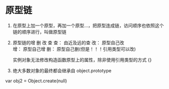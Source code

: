 # 原型链
1. 在原型上加一个原型，再加一个原型...，把原型连成链，访问顺序也依照这个链的顺序进行，叫做原型链

2. 原型链的增 删 改 查 
    查： 由近及远的查 
    改： 原型自己改     
    增： 原型自己增
    删： 原型自己删(但是！！！引用类型可以改)


    实例对象无法修改构造函数原型上的属性，除非使用引用类型的方式 {}

3. 绝大多数对象的最终都会继承自 object.prototype

var obj2 = Object.create(null)

